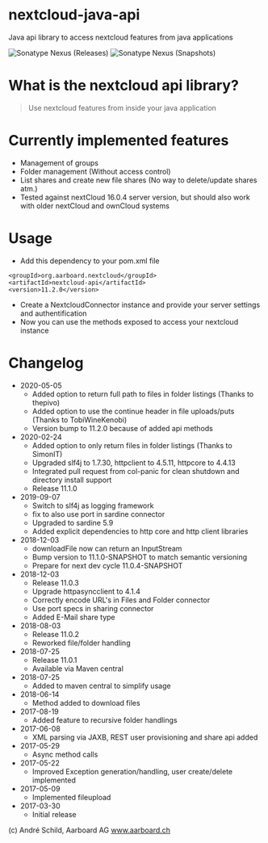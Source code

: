# nextcloud-java-api
Java api library to access nextcloud features from java applications

![Sonatype Nexus (Releases)](https://img.shields.io/nexus/r/org.aarboard.nextcloud/nextcloud-api?label=release&nexusVersion=2&server=https%3A%2F%2Foss.sonatype.org%2F)
![Sonatype Nexus (Snapshots)](https://img.shields.io/nexus/s/org.aarboard.nextcloud/nextcloud-api?label=snapshot&server=https%3A%2F%2Foss.sonatype.org%2F)

# What is the nextcloud api library?
> Use nextcloud features from inside your java application

# Currently implemented features
- Management of groups
- Folder management (Without access control)
- List shares and create new file shares (No way to delete/update shares atm.)
- Tested against nextCloud 16.0.4 server version, but should also work with older nextCloud and ownCloud systems

# Usage
- Add this dependency to your pom.xml file
```
<groupId>org.aarboard.nextcloud</groupId>
<artifactId>nextcloud-api</artifactId>
<version>11.2.0</version>
```

- Create a NextcloudConnector instance and provide your server settings and authentification
- Now you can use the methods exposed to access your nextcloud instance

# Changelog
- 2020-05-05
  - Added option to return full path to files in folder listings (Thanks to thepivo)
  - Added option to use the continue header in file uploads/puts (Thanks to TobiWineKenobi)
  - Version bump to 11.2.0 because of added api methods
- 2020-02-24
  - Added option to only return files in folder listings (Thanks to SimonIT)
  - Upgraded slf4j to 1.7.30, httpclient to 4.5.11, httpcore to 4.4.13
  - Integrated pull request from col-panic for clean shutdown and directory install support
  - Release 11.1.0
- 2019-09-07
  - Switch to slf4j as logging framework
  - fix to also use port in sardine connector
  - Upgraded to sardine 5.9
  - Added explicit dependencies to http core and http client libraries
- 2018-12-03
  - downloadFile now can return an InputStream
  - Bump version to 11.1.0-SNAPSHOT to match semantic versioning
  - Prepare for next dev cycle 11.0.4-SNAPSHOT
- 2018-12-03
  - Release 11.0.3
  - Upgrade httpasyncclient to 4.1.4
  - Correctly encode URL's in Files and Folder connector
  - Use port specs in sharing connector
  - Added E-Mail share type
- 2018-08-03
  - Release 11.0.2
  - Reworked file/folder handling
- 2018-07-25
  - Release 11.0.1
  - Available via Maven central
- 2018-07-25
  - Added to maven central to simplify usage
- 2018-06-14
  - Method added to download files
- 2017-08-19
  - Added feature to recursive folder handlings
- 2017-06-08
  - XML parsing via JAXB, REST user provisioning and share api added
- 2017-05-29
  - Async method calls
- 2017-05-22
  - Improved Exception generation/handling, user create/delete implemented
- 2017-05-09
  - Implemented fileupload
- 2017-03-30
  - Initial release

(c) André Schild, Aarboard AG www.aarboard.ch
